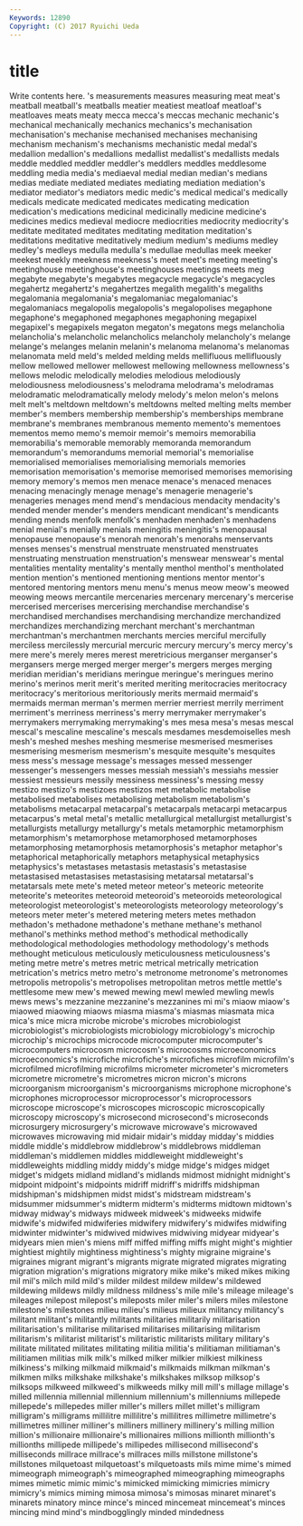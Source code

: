 ```yaml
---
Keywords: 12890 
Copyright: (C) 2017 Ryuichi Ueda
---
```


# title

Write contents here.
's
measurements measures measuring meat meat's meatball meatball's meatballs meatier meatiest
meatloaf meatloaf's meatloaves meats meaty mecca mecca's meccas mechanic mechanic's
mechanical mechanically mechanics mechanics's mechanisation mechanisation's mechanise mechanised mechanises mechanising
mechanism mechanism's mechanisms mechanistic medal medal's medallion medallion's medallions medallist
medallist's medallists medals meddle meddled meddler meddler's meddlers meddles meddlesome
meddling media media's mediaeval medial median median's medians medias mediate
mediated mediates mediating mediation mediation's mediator mediator's mediators medic medic's
medical medical's medically medicals medicate medicated medicates medicating medication medication's
medications medicinal medicinally medicine medicine's medicines medics medieval mediocre mediocrities
mediocrity mediocrity's meditate meditated meditates meditating meditation meditation's meditations meditative
meditatively medium medium's mediums medley medley's medleys medulla medulla's medullae
medullas meek meeker meekest meekly meekness meekness's meet meet's meeting
meeting's meetinghouse meetinghouse's meetinghouses meetings meets meg megabyte megabyte's megabytes
megacycle megacycle's megacycles megahertz megahertz's megahertzes megalith megalith's megaliths megalomania
megalomania's megalomaniac megalomaniac's megalomaniacs megalopolis megalopolis's megalopolises megaphone megaphone's megaphoned
megaphones megaphoning megapixel megapixel's megapixels megaton megaton's megatons megs melancholia
melancholia's melancholic melancholics melancholy melancholy's melange melange's melanges melanin melanin's
melanoma melanoma's melanomas melanomata meld meld's melded melding melds mellifluous
mellifluously mellow mellowed mellower mellowest mellowing mellowness mellowness's mellows melodic
melodically melodies melodious melodiously melodiousness melodiousness's melodrama melodrama's melodramas melodramatic
melodramatically melody melody's melon melon's melons melt melt's meltdown meltdown's
meltdowns melted melting melts member member's members membership membership's memberships
membrane membrane's membranes membranous memento memento's mementoes mementos memo memo's
memoir memoir's memoirs memorabilia memorabilia's memorable memorably memoranda memorandum memorandum's
memorandums memorial memorial's memorialise memorialised memorialises memorialising memorials memories memorisation
memorisation's memorise memorised memorises memorising memory memory's memos men menace
menace's menaced menaces menacing menacingly menage menage's menagerie menagerie's menageries
menages mend mend's mendacious mendacity mendacity's mended mender mender's menders
mendicant mendicant's mendicants mending mends menfolk menfolk's menhaden menhaden's menhadens
menial menial's menially menials meningitis meningitis's menopausal menopause menopause's menorah
menorah's menorahs menservants menses menses's menstrual menstruate menstruated menstruates menstruating
menstruation menstruation's menswear menswear's mental mentalities mentality mentality's mentally menthol
menthol's mentholated mention mention's mentioned mentioning mentions mentor mentor's mentored
mentoring mentors menu menu's menus meow meow's meowed meowing meows
mercantile mercenaries mercenary mercenary's mercerise mercerised mercerises mercerising merchandise merchandise's
merchandised merchandises merchandising merchandize merchandized merchandizes merchandizing merchant merchant's merchantman
merchantman's merchantmen merchants mercies merciful mercifully merciless mercilessly mercurial mercuric
mercury mercury's mercy mercy's mere mere's merely meres merest meretricious
merganser merganser's mergansers merge merged merger merger's mergers merges merging
meridian meridian's meridians meringue meringue's meringues merino merino's merinos merit
merit's merited meriting meritocracies meritocracy meritocracy's meritorious meritoriously merits mermaid
mermaid's mermaids merman merman's mermen merrier merriest merrily merriment merriment's
merriness merriness's merry merrymaker merrymaker's merrymakers merrymaking merrymaking's mes mesa
mesa's mesas mescal mescal's mescaline mescaline's mescals mesdames mesdemoiselles mesh
mesh's meshed meshes meshing mesmerise mesmerised mesmerises mesmerising mesmerism mesmerism's
mesquite mesquite's mesquites mess mess's message message's messages messed messenger
messenger's messengers messes messiah messiah's messiahs messier messiest messieurs messily
messiness messiness's messing messy mestizo mestizo's mestizoes mestizos met metabolic
metabolise metabolised metabolises metabolising metabolism metabolism's metabolisms metacarpal metacarpal's metacarpals
metacarpi metacarpus metacarpus's metal metal's metallic metallurgical metallurgist metallurgist's metallurgists
metallurgy metallurgy's metals metamorphic metamorphism metamorphism's metamorphose metamorphosed metamorphoses metamorphosing
metamorphosis metamorphosis's metaphor metaphor's metaphorical metaphorically metaphors metaphysical metaphysics metaphysics's
metastases metastasis metastasis's metastasise metastasised metastasises metastasising metatarsal metatarsal's metatarsals
mete mete's meted meteor meteor's meteoric meteorite meteorite's meteorites meteoroid
meteoroid's meteoroids meteorological meteorologist meteorologist's meteorologists meteorology meteorology's meteors meter
meter's metered metering meters metes methadon methadon's methadone methadone's methane
methane's methanol methanol's methinks method method's methodical methodically methodological methodologies
methodology methodology's methods methought meticulous meticulously meticulousness meticulousness's meting metre
metre's metres metric metrical metrically metrication metrication's metrics metro metro's
metronome metronome's metronomes metropolis metropolis's metropolises metropolitan metros mettle mettle's
mettlesome mew mew's mewed mewing mewl mewled mewling mewls mews
mews's mezzanine mezzanine's mezzanines mi mi's miaow miaow's miaowed miaowing
miaows miasma miasma's miasmas miasmata mica mica's mice micra microbe
microbe's microbes microbiologist microbiologist's microbiologists microbiology microbiology's microchip microchip's microchips
microcode microcomputer microcomputer's microcomputers microcosm microcosm's microcosms microeconomics microeconomics's microfiche
microfiche's microfiches microfilm microfilm's microfilmed microfilming microfilms micrometer micrometer's micrometers
micrometre micrometre's micrometres micron micron's microns microorganism microorganism's microorganisms microphone
microphone's microphones microprocessor microprocessor's microprocessors microscope microscope's microscopes microscopic microscopically
microscopy microscopy's microsecond microsecond's microseconds microsurgery microsurgery's microwave microwave's microwaved
microwaves microwaving mid midair midair's midday midday's middies middle middle's
middlebrow middlebrow's middlebrows middleman middleman's middlemen middles middleweight middleweight's middleweights
middling middy middy's midge midge's midges midget midget's midgets midland
midland's midlands midmost midnight midnight's midpoint midpoint's midpoints midriff midriff's
midriffs midshipman midshipman's midshipmen midst midst's midstream midstream's midsummer midsummer's
midterm midterm's midterms midtown midtown's midway midway's midways midweek midweek's
midweeks midwife midwife's midwifed midwiferies midwifery midwifery's midwifes midwifing midwinter
midwinter's midwived midwives midwiving midyear midyear's midyears mien mien's miens
miff miffed miffing miffs might might's mightier mightiest mightily mightiness
mightiness's mighty migraine migraine's migraines migrant migrant's migrants migrate migrated
migrates migrating migration migration's migrations migratory mike mike's miked mikes
miking mil mil's milch mild mild's milder mildest mildew mildew's
mildewed mildewing mildews mildly mildness mildness's mile mile's mileage mileage's
mileages milepost milepost's mileposts miler miler's milers miles milestone milestone's
milestones milieu milieu's milieus milieux militancy militancy's militant militant's militantly
militants militaries militarily militarisation militarisation's militarise militarised militarises militarising militarism
militarism's militarist militarist's militaristic militarists military military's militate militated militates
militating militia militia's militiaman militiaman's militiamen militias milk milk's milked
milker milkier milkiest milkiness milkiness's milking milkmaid milkmaid's milkmaids milkman
milkman's milkmen milks milkshake milkshake's milkshakes milksop milksop's milksops milkweed
milkweed's milkweeds milky mill mill's millage millage's milled millennia millennial
millennium millennium's millenniums millepede millepede's millepedes miller miller's millers millet
millet's milligram milligram's milligrams millilitre millilitre's millilitres millimetre millimetre's millimetres
milliner milliner's milliners millinery millinery's milling million million's millionaire millionaire's
millionaires millions millionth millionth's millionths millipede millipede's millipedes millisecond millisecond's
milliseconds millrace millrace's millraces mills millstone millstone's millstones milquetoast milquetoast's
milquetoasts mils mime mime's mimed mimeograph mimeograph's mimeographed mimeographing mimeographs
mimes mimetic mimic mimic's mimicked mimicking mimicries mimicry mimicry's mimics
miming mimosa mimosa's mimosas minaret minaret's minarets minatory mince mince's
minced mincemeat mincemeat's minces mincing mind mind's mindbogglingly minded mindedness
